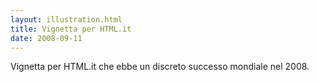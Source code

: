 ```yaml
---
layout: illustration.html
title: Vignetta per HTML.it
date: 2008-09-11
---
```


Vignetta per HTML.it che ebbe un discreto successo mondiale nel 2008.
